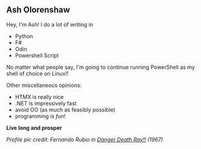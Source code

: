 ## Ash Olorenshaw

Hey, I'm Ash! I do a lot of writing in

- Python
- F#
- Odin
- Powershell Script

No matter what people say, I'm going to continue running PowerShell as my shell of choice on Linux!!

Other miscellaneous opinions:
- HTMX is really nice
- .NET is impressively fast
- avoid OO (as much as feasibly possible)
- programming *is fun*!


**Live long and prosper**


*Profile pic credit: Fernando Rubio in [Danger Death Ray!!](https://www.imdb.com/title/tt0062035/) (1967)*
